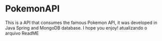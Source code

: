 # PokemonAPI
This is a API that consumes the famous Pokemon API, it was developed in Java Spring and MongoDB database. I hope you enjoy!
atualizando o arquivo ReadME
